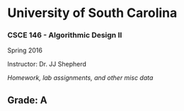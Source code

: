 <h1> University of South Carolina </h1>

<h3> CSCE 146 - Algorithmic Design II </h3>

  Spring 2016

  Instructor: Dr. JJ Shepherd

<i> Homework, lab assignments, and other misc data </i>
<h2> Grade: A
